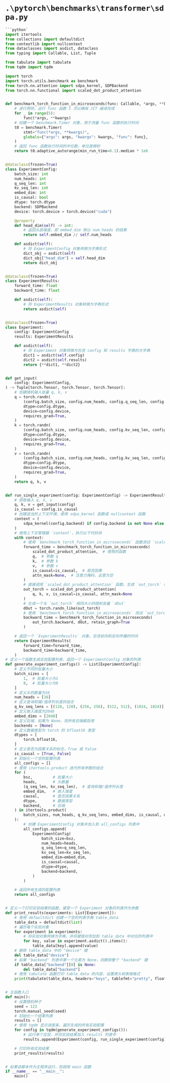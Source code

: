 # `.\pytorch\benchmarks\transformer\sdpa.py`

```py
```python`
import itertools
from collections import defaultdict
from contextlib import nullcontext
from dataclasses import asdict, dataclass
from typing import Callable, List, Tuple

from tabulate import tabulate
from tqdm import tqdm

import torch
import torch.utils.benchmark as benchmark
from torch.nn.attention import sdpa_kernel, SDPBackend
from torch.nn.functional import scaled_dot_product_attention


def benchmark_torch_function_in_microseconds(func: Callable, *args, **kwargs) -> float:
    # 进行预热，运行 func 函数 5 次以确保 JIT 编译完成
    for _ in range(5):
        func(*args, **kwargs)
    # 创建一个 benchmark.Timer 对象，用于测量 func 函数的执行时间
    t0 = benchmark.Timer(
        stmt="func(*args, **kwargs)",
        globals={"args": args, "kwargs": kwargs, "func": func},
    )
    # 返回 func 函数执行时间的中位数，单位是微秒
    return t0.adaptive_autorange(min_run_time=0.1).median * 1e6


@dataclass(frozen=True)
class ExperimentConfig:
    batch_size: int
    num_heads: int
    q_seq_len: int
    kv_seq_len: int
    embed_dim: int
    is_causal: bool
    dtype: torch.dtype
    backend: SDPBackend
    device: torch.device = torch.device("cuda")

    @property
    def head_dim(self) -> int:
        # 返回头部维度，即 embed_dim 除以 num_heads 的结果
        return self.embed_dim // self.num_heads

    def asdict(self):
        # 将 ExperimentConfig 对象转换为字典形式
        dict_obj = asdict(self)
        dict_obj["head_dim"] = self.head_dim
        return dict_obj


@dataclass(frozen=True)
class ExperimentResults:
    forward_time: float
    backward_time: float

    def asdict(self):
        # 将 ExperimentResults 对象转换为字典形式
        return asdict(self)


@dataclass(frozen=True)
class Experiment:
    config: ExperimentConfig
    results: ExperimentResults

    def asdict(self):
        # 将 Experiment 对象转换为包含 config 和 results 字典的大字典
        dict1 = asdict(self.config)
        dict2 = asdict(self.results)
        return {**dict1, **dict2}


def get_input(
    config: ExperimentConfig,
) -> Tuple[torch.Tensor, torch.Tensor, torch.Tensor]:
    # 创建随机输入张量 q, k, v
    q = torch.randn(
        (config.batch_size, config.num_heads, config.q_seq_len, config.head_dim),
        dtype=config.dtype,
        device=config.device,
        requires_grad=True,
    )
    k = torch.randn(
        (config.batch_size, config.num_heads, config.kv_seq_len, config.head_dim),
        dtype=config.dtype,
        device=config.device,
        requires_grad=True,
    )
    v = torch.randn(
        (config.batch_size, config.num_heads, config.kv_seq_len, config.head_dim),
        dtype=config.dtype,
        device=config.device,
        requires_grad=True,
    )
    return q, k, v


def run_single_experiment(config: ExperimentConfig) -> ExperimentResults:
    # 获取输入 q, k, v
    q, k, v = get_input(config)
    is_causal = config.is_causal
    # 创建适当的上下文环境，使用 sdpa_kernel 函数或 nullcontext 函数
    context = (
        sdpa_kernel(config.backend) if config.backend is not None else nullcontext()
    )
    # 使用上下文管理器 `context`，执行以下代码块
    with context:
        # 使用 `benchmark_torch_function_in_microseconds` 函数测试 `scaled_dot_product_attention` 函数的执行时间
        forward_time = benchmark_torch_function_in_microseconds(
            scaled_dot_product_attention,  # 使用的函数
            q,  # 参数 q
            k,  # 参数 k
            v,  # 参数 v
            is_causal=is_causal,  # 是否因果
            attn_mask=None,  # 注意力掩码，这里为空
        )
        # 直接调用 `scaled_dot_product_attention` 函数，生成 `out_torch` 结果
        out_torch = scaled_dot_product_attention(
            q, k, v, is_causal=is_causal, attn_mask=None
        )
        # 生成一个与 `out_torch` 相同大小的随机张量 `dOut`
        dOut = torch.randn_like(out_torch)
        # 使用 `benchmark_torch_function_in_microseconds` 测试 `out_torch.backward` 方法的执行时间，同时保留计算图
        backward_time = benchmark_torch_function_in_microseconds(
            out_torch.backward, dOut, retain_graph=True
        )

    # 返回一个 `ExperimentResults` 对象，包含前向和反向传播的时间
    return ExperimentResults(
        forward_time=forward_time,
        backward_time=backward_time,
    )
# 定义一个函数生成实验配置列表，返回一个 ExperimentConfig 对象的列表
def generate_experiment_configs() -> List[ExperimentConfig]:
    # 定义不同的批量大小
    batch_sizes = [
        1,  # 批量大小为1
        8,  # 批量大小为8
    ]
    # 定义头的数量为16
    num_heads = [16]
    # 定义查询和键/值序列长度的组合
    q_kv_seq_lens = [(128, 128), (256, 256), (512, 512), (1024, 1024)]
    # 定义嵌入维度为2048
    embed_dims = [2048]
    # 定义后端，如果为 None，则所有后端都启用
    backends = [None]
    # 定义数据类型为 torch 的 bfloat16 类型
    dtypes = [
        torch.bfloat16,
    ]
    # 定义是否为因果关系的标志，True 或 False
    is_causal = [True, False]
    # 初始化一个空的配置列表
    all_configs = []
    # 使用 itertools.product 迭代所有参数的组合
    for (
        bsz,         # 批量大小
        heads,       # 头数量
        (q_seq_len, kv_seq_len),  # 查询和键/值序列长度
        embed_dim,   # 嵌入维度
        causal,      # 是否因果关系
        dtype,       # 数据类型
        backend,     # 后端
    ) in itertools.product(
        batch_sizes, num_heads, q_kv_seq_lens, embed_dims, is_causal, dtypes, backends
    ):
        # 创建 ExperimentConfig 对象并加入到 all_configs 列表中
        all_configs.append(
            ExperimentConfig(
                batch_size=bsz,
                num_heads=heads,
                q_seq_len=q_seq_len,
                kv_seq_len=kv_seq_len,
                embed_dim=embed_dim,
                is_causal=causal,
                dtype=dtype,
                backend=backend,
            )
        )

    # 返回所有生成的配置列表
    return all_configs


# 定义一个打印实验结果的函数，接受一个 Experiment 对象的列表作为参数
def print_results(experiments: List[Experiment]):
    # 使用 defaultdict 创建一个空的列表字典 table_data
    table_data = defaultdict(list)
    # 遍历每个实验对象
    for experiment in experiments:
        # 将实验对象转换为字典，并将键值对添加到 table_data 中对应的列表中
        for key, value in experiment.asdict().items():
            table_data[key].append(value)
    # 删除 table_data 中的 "device" 键
    del table_data["device"]
    # 如果 "backend" 列表中第一个元素为 None，则删除整个 "backend" 键
    if table_data["backend"][0] is None:
        del table_data["backend"]
    # 使用 tabulate 函数打印 table_data 的内容，设置表头和表格格式
    print(tabulate(table_data, headers="keys", tablefmt="pretty", floatfmt=".3f"))


# 主函数入口
def main():
    # 设置随机种子
    seed = 123
    torch.manual_seed(seed)
    # 初始化一个结果列表
    results = []
    # 使用 tqdm 显示进度条，遍历生成的所有实验配置
    for config in tqdm(generate_experiment_configs()):
        # 运行单个实验，并将实验结果加入 results 列表中
        results.append(Experiment(config, run_single_experiment(config)))

    # 打印所有实验结果
    print_results(results)


# 如果该脚本作为主程序运行，则调用 main 函数
if __name__ == "__main__":
    main()
```